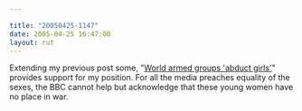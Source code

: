 ```yaml
---

title: "20050425-1147"
date: 2005-04-25 16:47:00
layout: rut
---
```


<p> Extending my previous post some, "<a href="http://news.bbc.co.uk/2/hi/africa/4478913.stm">World armed
groups 'abduct girls'</a>" provides support for my position.
For all the media preaches equality of the sexes, the BBC cannot
help but acknowledge that these young women have no place in war.</p>

